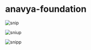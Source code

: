 # anavya-foundation


![snip](https://user-images.githubusercontent.com/67948306/126061866-d6b7a669-883b-4baa-97a4-ead452d1c92f.PNG)

![sniup](https://user-images.githubusercontent.com/67948306/126061867-357a197f-941c-4953-9848-ef3666833159.PNG)

![snipp](https://user-images.githubusercontent.com/67948306/126061868-6fc8405b-e94c-457f-b5a5-65fa0e9ea405.PNG)
